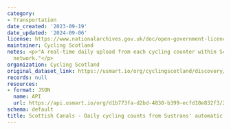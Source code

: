 ```yaml
---
category:
- Transportation
date_created: '2023-09-19'
date_updated: '2024-09-06'
license: https://www.nationalarchives.gov.uk/doc/open-government-licence/version/3/
maintainer: Cycling Scotland
notes: <p>"A real-time daily upload from each cycling counter within Scottish Canals
  network."</p>
organization: Cycling Scotland
original_dataset_link: https://usmart.io/org/cyclingscotland/discovery/discovery-view-detail/a09fc4e9-5fb7-478d-b250-fe8ab2b6ad77
records: null
resources:
- format: JSON
  name: API
  url: https://api.usmart.io/org/d1b773fa-d2bd-4830-b399-ecfd18e832f3/2a977928-2e62-4f5d-a10f-1e720ba4eef3/1/urql
schema: default
title: Scottish Canals - Daily cycling counts from Sustrans' automatic cycling counters
---
```

